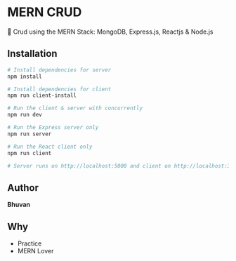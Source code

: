 # MERN CRUD

🌟 Crud using the MERN Stack: MongoDB, Express.js, Reactjs & Node.js

## Installation

```bash
# Install dependencies for server
npm install

# Install dependencies for client
npm run client-install

# Run the client & server with concurrently
npm run dev

# Run the Express server only
npm run server

# Run the React client only
npm run client

# Server runs on http://localhost:5000 and client on http://localhost:3000
```

## Author

**Bhuvan**

## Why

* Practice
* MERN Lover
